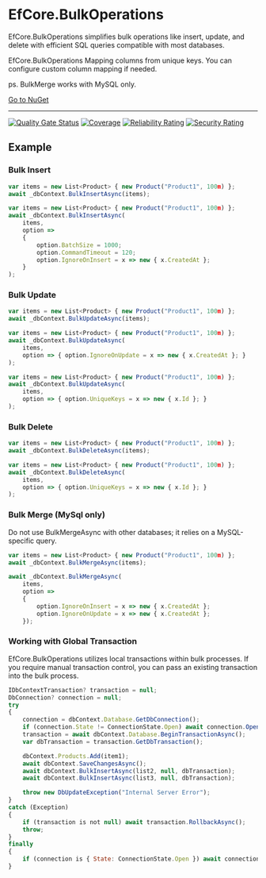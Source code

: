 # EfCore.BulkOperations

EfCore.BulkOperations simplifies bulk operations like insert, update, and delete with efficient SQL queries compatible
with most databases.

EfCore.BulkOperations Mapping columns from unique keys. You can configure custom column mapping if needed.

ps. BulkMerge works with MySQL only.

[Go to NuGet](https://www.nuget.org/packages/EfCore.BulkOperations)

---

[![Quality Gate Status](https://sonarcloud.io/api/project_badges/measure?project=hongjs_EfCore.BulkOperations&metric=alert_status)](https://sonarcloud.io/summary/new_code?id=hongjs_EfCore.BulkOperations) [![Coverage](https://sonarcloud.io/api/project_badges/measure?project=hongjs_EfCore.BulkOperations&metric=coverage)](https://sonarcloud.io/summary/new_code?id=hongjs_EfCore.BulkOperations) [![Reliability Rating](https://sonarcloud.io/api/project_badges/measure?project=hongjs_EfCore.BulkOperations&metric=reliability_rating)](https://sonarcloud.io/summary/new_code?id=hongjs_EfCore.BulkOperations) [![Security Rating](https://sonarcloud.io/api/project_badges/measure?project=hongjs_EfCore.BulkOperations&metric=security_rating)](https://sonarcloud.io/summary/new_code?id=hongjs_EfCore.BulkOperations)

## Example

### Bulk Insert

```js
var items = new List<Product> { new Product("Product1", 100m) };
await _dbContext.BulkInsertAsync(items);
```

```js
var items = new List<Product> { new Product("Product1", 100m) };
await _dbContext.BulkInsertAsync(
    items, 
    option =>
    {
        option.BatchSize = 1000;
        option.CommandTimeout = 120;
        option.IgnoreOnInsert = x => new { x.CreatedAt };
    }
);
```

### Bulk Update

```js
var items = new List<Product> { new Product("Product1", 100m) };
await _dbContext.BulkUpdateAsync(items);
```

```js
var items = new List<Product> { new Product("Product1", 100m) };
await _dbContext.BulkUpdateAsync(
    items, 
    option => { option.IgnoreOnUpdate = x => new { x.CreatedAt }; }
);
```

```js
var items = new List<Product> { new Product("Product1", 100m) };
await _dbContext.BulkUpdateAsync(
    items, 
    option => { option.UniqueKeys = x => new { x.Id }; }
);
```

### Bulk Delete

```js
var items = new List<Product> { new Product("Product1", 100m) };
await _dbContext.BulkDeleteAsync(items);
```

```js
var items = new List<Product> { new Product("Product1", 100m) };
await _dbContext.BulkDeleteAsync(
    items, 
    option => { option.UniqueKeys = x => new { x.Id }; }
);
```

### Bulk Merge (MySql only)

Do not use BulkMergeAsync with other databases; it relies on a MySQL-specific query.

```js
var items = new List<Product> { new Product("Product1", 100m) };
await _dbContext.BulkMergeAsync(items);
```

```js
await _dbContext.BulkMergeAsync(
    items,
    option =>
    {
        option.IgnoreOnInsert = x => new { x.CreatedAt };
        option.IgnoreOnUpdate = x => new { x.CreatedAt };
    });
```

### Working with Global Transaction

EfCore.BulkOperations utilizes local transactions within bulk processes. If you require manual transaction control, you
can pass an existing transaction into the bulk process.

```js
IDbContextTransaction? transaction = null;
DbConnection? connection = null;
try
{
    connection = dbContext.Database.GetDbConnection();
    if (connection.State != ConnectionState.Open) await connection.OpenAsync();
    transaction = await dbContext.Database.BeginTransactionAsync();
    var dbTransaction = transaction.GetDbTransaction();

    dbContext.Products.Add(item1);
    await dbContext.SaveChangesAsync();
    await dbContext.BulkInsertAsync(list2, null, dbTransaction);
    await dbContext.BulkInsertAsync(list3, null, dbTransaction);

    throw new DbUpdateException("Internal Server Error");
}
catch (Exception)
{
    if (transaction is not null) await transaction.RollbackAsync();
    throw;
}
finally
{
    if (connection is { State: ConnectionState.Open }) await connection.CloseAsync();
}
```